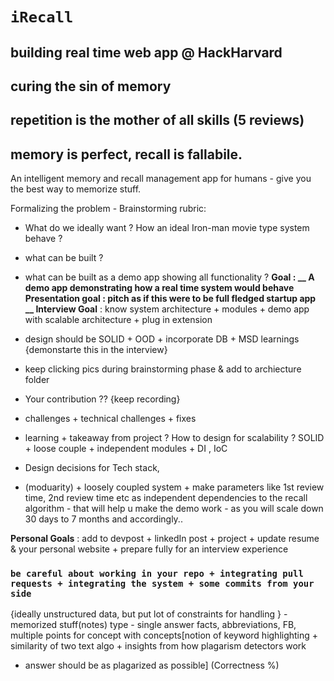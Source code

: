 # `iRecall`
## building real time web app @ HackHarvard
## curing the sin of memory

## repetition is the mother of all skills (5 reviews)
## memory is perfect, recall is fallabile.



An intelligent memory and recall management app for humans - give you the best way to memorize stuff.

Formalizing the problem - 
Brainstorming rubric:
* What do we ideally want ? How an ideal Iron-man movie type system behave ?
* what can be built ?
* what can be built as a demo app showing all functionality ?
__Goal : __ A demo app demonstrating how a real time system would behave 
__Presentation goal :__ pitch as if this were to be full fledged startup app
__ Interview Goal__ : know system architecture + modules + demo app with scalable architecture + plug in extension
* design should be SOLID + OOD + incorporate DB + MSD learnings {demonstarte this in the interview}
* keep clicking pics during brainstorming phase & add to archiecture folder 

* Your contribution ?? {keep recording}
* challenges + technical challenges + fixes
* learning + takeaway from project ? How to design for scalability ? SOLID + loose couple + independent modules + DI , IoC
* Design decisions for Tech stack,
* (moduarity) + loosely coupled system + make parameters like 1st review time, 2nd review time etc as independent dependencies 
to the recall algorithm - that will help u make the demo work - as you will scale down 30 days to 7 months and accordingly..

__Personal Goals__ : add to devpost + linkedIn post + project + update resume & your personal website + 
prepare fully for an interview experience

### `be careful about working in your repo + integrating pull requests + integrating the system + some commits from your side`


{ideally unstructured data, but put lot of constraints for handling } - memorized stuff(notes) type - single answer facts, abbreviations, FB, multiple points for concept with 
concepts[notion of keyword highlighting + similarity of two text algo + insights from how plagarism detectors work 
- answer should be as plagarized as possible] (Correctness %)
